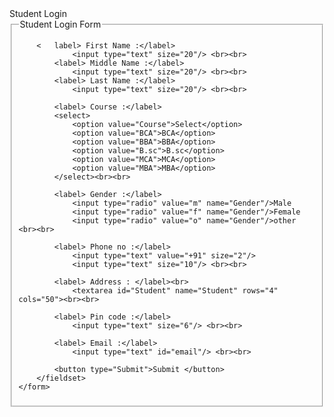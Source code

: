 <html>
<head>
	Student Login
</head>
<body>
	<form>
		<fieldset >
		 	<legend>Student Login Form</legend>
			
		<	label> First Name :</label>
		 		<input type="text" size="20"/> <br><br>
			<label> Middle Name :</label>
		 		<input type="text" size="20"/> <br><br>
			<label> Last Name :</label>
		 		<input type="text" size="20"/> <br><br>
				
			<label> Course :</label>
			<select>
				<option value="Course">Select</option>
				<option value="BCA">BCA</option>
				<option value="BBA">BBA</option>
				<option value="B.sc">B.sc</option>
				<option value="MCA">MCA</option>
				<option value="MBA">MBA</option>
			</select><br><br>
			
			<label> Gender :</label>
		 		<input type="radio" value="m" name="Gender"/>Male
		 		<input type="radio" value="f" name="Gender"/>Female
		 		<input type="radio" value="o" name="Gender"/>other <br><br>
			
			<label> Phone no :</label>
		 		<input type="text" value="+91" size="2"/>
		 		<input type="text" size="10"/> <br><br>
			
			<label> Address : </label><br>
		 		<textarea id="Student" name="Student" rows="4" cols="50"><br><br>
			
			<label> Pin code :</label>
		 		<input type="text" size="6"/> <br><br>
			
			<label> Email :</label>
		 		<input type="text" id="email"/> <br><br>
			
			<button type="Submit">Submit </button>
		</fieldset>
	</form>
</body>
</html>

